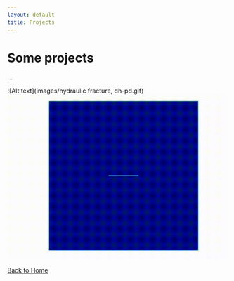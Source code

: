 ```yaml
---
layout: default
title: Projects
---
```


# Some projects

...

![Alt text](images/hydraulic fracture, dh-pd.gif)
<img src="/images/hydraulic fracture, dh-pd.gif" alt="My Image" width="500">

[Back to Home](index.md)
